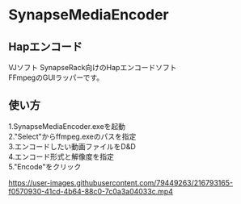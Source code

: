 # SynapseMediaEncoder

## Hapエンコード
VJソフト SynapseRack向けのHapエンコードソフト  
FFmpegのGUIラッパーです。

## 使い方
1.SynapseMediaEncoder.exeを起動  
2."Select"からffmpeg.exeのパスを指定  
3.エンコードしたい動画ファイルをD&D  
4.エンコード形式と解像度を指定  
5."Encode"をクリック  

https://user-images.githubusercontent.com/79449263/216793165-f0570930-41cd-4b64-88c0-7c0a3a04033c.mp4

